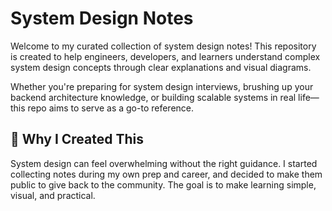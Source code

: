 # System Design Notes

Welcome to my curated collection of system design notes! This repository is created to help engineers, developers, and learners understand complex system design concepts through clear explanations and visual diagrams.

Whether you're preparing for system design interviews, brushing up your backend architecture knowledge, or building scalable systems in real life—this repo aims to serve as a go-to reference.

## 🧠 Why I Created This

System design can feel overwhelming without the right guidance. I started collecting notes during my own prep and career, and decided to make them public to give back to the community. The goal is to make learning simple, visual, and practical.
